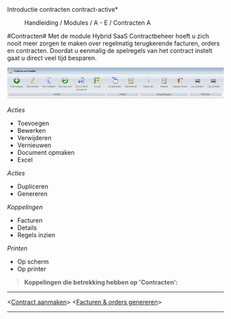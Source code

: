 <properties>
	<page>
		<title>Introductie contracten</title>
		<description>Introductie contracten</description>
		<context>contract-active*</context>
	</page>
	<menu>
		<position>Handleiding / Modules / A - E / Contracten</position>
		<title>Introductie</title>
		<sort>A</sort>
	</menu>
</properties>

#Contracten#
Met de module Hybrid SaaS Contractbeheer hoeft u zich nooit meer zorgen te maken over regelmatig terugkerende facturen, orders en contracten. Doordat u eenmalig de spelregels van het contract instelt gaat u direct veel tijd besparen.

![](images/contracten-buttonbalk.JPG)

*Acties*

- Toevoegen
- Bewerken
- Verwijderen
- Vernieuwen
- Document opmaken
- Excel


*Acties*

- Dupliceren
- Genereren


*Koppelingen*

- Facturen
- Details
- Regels inzien


*Printen*

- Op scherm
- Op printer


> **Koppelingen die betrekking hebben op 'Contracten':**

----------
<[Contract aanmaken](http://hybridsaas.support/pages/handleiding/modules/A-E/contracten/contracten-contract-aanmaken)>
<[Facturen & orders genereren](http://hybridsaas.support/pages/handleiding/modules/A-E/contracten/contracten-factuur-order-genereren)>

----------


